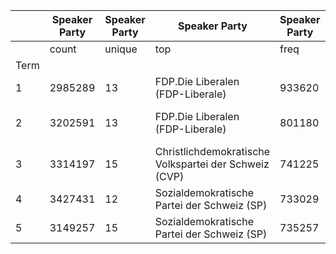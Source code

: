 |    |Speaker Party|Speaker Party|Speaker Party                                        |Speaker Party|Speaker|Speaker|Speaker                |Speaker|Phrase |Phrase |Phrase               |Phrase|Counts   |Counts            |Counts            |Counts|Counts|Counts|Counts|Counts|
|----|-------------|-------------|-----------------------------------------------------|-------------|-------|-------|-----------------------|-------|-------|-------|---------------------|------|---------|------------------|------------------|------|------|------|------|------|
|    |count        |unique       |top                                                  |freq         |count  |unique |top                    |freq   |count  |unique |top                  |freq  |count    |mean              |std               |min   |25%   |50%   |75%   |max   |
|Term|             |             |                                                     |             |       |       |                       |       |       |       |                     |      |         |                  |                  |      |      |      |      |      |
|1   |2985289      |13           |FDP.Die Liberalen (FDP-Liberale)                     |933620       |2985289|218    |Kaspar Villiger        |192278 |2985289|1894845|('million', 'frank') |198   |2985289.0|1.1386991343216686|1.2071007127226212|1.0   |1.0   |1.0   |1.0   |877.0 |
|2   |3202591      |13           |FDP.Die Liberalen (FDP-Liberale)                     |801180       |3202591|227    |Hans-Rudolf Merz       |142279 |3202591|1993820|('million', 'frank') |202   |3202591.0|1.142585175565659 |1.154597995549102 |1.0   |1.0   |1.0   |1.0   |593.0 |
|3   |3314197      |15           |Christlichdemokratische Volkspartei der Schweiz (CVP)|741225       |3314197|232    |Eveline Widmer-Schlumpf|128645 |3314197|2033677|('million', 'frank') |195   |3314197.0|1.147402523145124 |1.1349287025228894|1.0   |1.0   |1.0   |1.0   |322.0 |
|4   |3427431      |12           |Sozialdemokratische Partei der Schweiz (SP)          |733029       |3427431|236    |Simonetta Sommaruga    |151986 |3427431|2096203|('artikel', 'absatz')|204   |3427431.0|1.160670192922921 |1.3422703360246826|1.0   |1.0   |1.0   |1.0   |568.0 |
|5   |3149257      |15           |Sozialdemokratische Partei der Schweiz (SP)          |735257       |3149257|237    |Simonetta Sommaruga    |169380 |3149257|1941602|('million', 'frank') |204   |3149257.0|1.156980837067283 |1.244432181289119 |1.0   |1.0   |1.0   |1.0   |567.0 |
